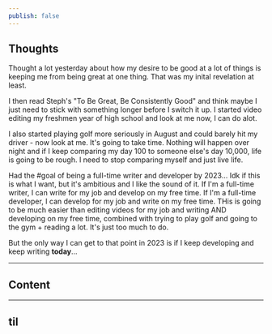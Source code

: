 ```yaml
---
publish: false
---
```


## Thoughts
Thought a lot yesterday about how my desire to be good at a lot of things is keeping me from being great at one thing. That was my inital revelation at least.

I then read Steph's "To Be Great, Be Consistently Good" and think maybe I just need to stick with something longer before I switch it up. I started video editing my freshmen year of high school and look at me now,  I can do alot.

I also started playing golf more seriously in August and could barely hit my driver - now look at me. It's going to take time. Nothing will happen over night and if I keep comparing my day 100 to someone else's day 10,000, life is going to be rough. I need to stop comparing myself and just live life.

Had the #goal of being a full-time writer and developer by 2023... Idk if this is what I want, but it's ambitious and I like the sound of it. If I'm a full-time writer, I can write for my job and develop on my free time. If I'm a full-time developer, I can develop for my job and write on my free time. THis is going to be much easier than editing videos for my job and writing AND developing on my free time, combined with trying to play golf and going to the gym + reading a lot. It's just too much to do.

But the only way I can get to that point in 2023 is if I keep developing and keep writing **today**...

***
## Content


***
## til


